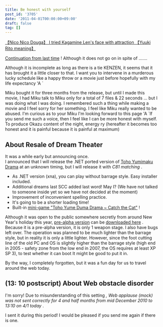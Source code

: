 ```yaml
---
title: Be honest with yourself
post_id: '3705'
date: '2011-04-01T00:00:00+09:00'
draft: false
tag: []
---
```


[【Nico Nico Douga】 I tried Kagamine Len's face with attraction 【Yuuki Rito meaning】](http://www.nicovideo.jp/watch/sm14003977)

[Continuation from last time](../03/15-i-am-alive.md) ! Although it does not go on in spite of .......

Although it is incomplete as long as there is a tie KENZEN, it seems that it has brought it a little closer to that. I want you to intervene in a murderous lucky schedule like a happy throw or a movie just before hopefully with my life expectancy 'A `

Miku bought it for three months from the release, but until I made this movie, I had Miku talk to Miku only for a total of 7 files & 22 seconds ... but I was doing what I was doing. I remembered such a thing while making a movie and I feel sorry for her something. I feel like Miku really wanted to be abused. I'm curious as to your Miku I'm looking forward to this page 'A `If you send me such a voice, then I feel like I can be more honest with myself. To produce Okazu content of the night, energy ry (hereafter it becomes too honest and it is painful because it is painful at maximum)

## About Resale of Dream Theater

It was a while early but announcing once.  
I announced that I will release the .NET ported version of [Toho Yumimaku Drama](/!/thC/) at an unknown timing, but I will release it with _C81 matching_ .

*   As .NET version (xna), you can play without barrage style. Easy installer included.
*   Additional dreams last SCC added last word! May I? (We have not talked to someone inside yet so we have not decided at the moment)
*   Improvement of inconvenient spelling practice.
*   It's going to be a shorter loading time!
*   Built-in [mini-game "Toho Yume Duma Drama ~ Catch the Cat"](/!/thC/chen.html) !

Although it was open to the public somewhere secretly from around New Year's holiday this year, [pre-alpha version](/!/thC/nph-thC3.0TrGetNightlyBuild.cgi) can be [downloaded here](/!/thC/nph-thC3.0TrGetNightlyBuild.cgi) . Because it is a pre-alpha version, it is only 1 weapon stage. I also have bugs left over. The operation was planned to be much lighter than the barrage style, but in reality it is only a little lighter. However, since the foot cutting line of the old PC and OS is slightly higher than the barrage style (high end in 2005 - safety zone from the low end in 2007, the OS requires at least XP SP 3), to test whether it can boot It might be good to put it in.

By the way, I completely forgotten, but it was a fun day for us to travel around the web today.

## (13: 10 postscript) About Web obstacle disorder

I'm sorry! Due to misunderstanding of this setting _, Web applause (mock) was not sent correctly for 4 and half months from mid December 2010 to 13:10 on 4/1 today_ .

I sent it during this period! I would be pleased if you send me again if there is one.